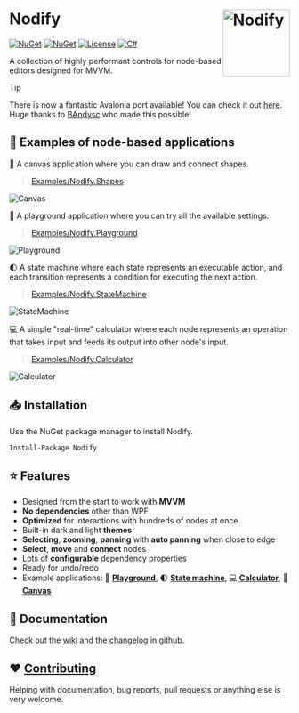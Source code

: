 
# Nodify <img src="https://user-images.githubusercontent.com/12727904/195416464-cbe7e3be-a372-4a17-a4be-a868059b9d7e.png" width="120px" alt="Nodify" align="right">

[![NuGet](https://img.shields.io/nuget/v/Nodify?style=for-the-badge&logo=nuget&label=release)](https://www.nuget.org/packages/Nodify/)
[![NuGet](https://img.shields.io/nuget/dt/Nodify?label=downloads&style=for-the-badge&logo=nuget)](https://www.nuget.org/packages/Nodify)
[![License](https://img.shields.io/github/license/miroiu/nodify?style=for-the-badge)](https://github.com/miroiu/nodify/blob/master/LICENSE)
[![C#](https://img.shields.io/static/v1?label=docs&message=WIP&color=orange&style=for-the-badge)](https://github.com/miroiu/nodify/wiki)

 A collection of highly performant controls for node-based editors designed for MVVM.

> [!TIP]
> There is now a fantastic Avalonia port available! You can check it out [here](https://github.com/BAndysc/nodify-avalonia). Huge thanks to [BAndysc](https://github.com/BAndysc) who made this possible!

## 🚀 Examples of node-based applications

🔶 A canvas application where you can draw and connect shapes.

> [Examples/Nodify.Shapes](Examples/Nodify.Shapes)

![Canvas](https://i.imgur.com/MxsACq6.gif)

🎨 A playground application where you can try all the available settings.

> [Examples/Nodify.Playground](Examples/Nodify.Playground)

![Playground](https://i.imgur.com/aqrUpuP.gif)

🌓 A state machine where each state represents an executable action, and each transition represents a condition for executing the next action.

> [Examples/Nodify.StateMachine](Examples/Nodify.StateMachine)

![StateMachine](https://i.imgur.com/nVKV5ly.gif)

💻 A simple "real-time" calculator where each node represents an operation that takes input and feeds its output into other node's input.

> [Examples/Nodify.Calculator](Examples/Nodify.Calculator)

![Calculator](https://i.imgur.com/jonrZAq.gif)

## 📥 Installation
Use the NuGet package manager to install Nodify.

```
Install-Package Nodify
```

## ⭐️ Features
 
 - Designed from the start to work with **MVVM**
 - **No dependencies** other than WPF
 - **Optimized** for interactions with hundreds of nodes at once
 - Built-in dark and light **themes**
 - **Selecting**, **zooming**, **panning** with **auto panning** when close to edge
 - **Select**, **move** and **connect** nodes
 - Lots of **configurable** dependency properties
 - Ready for undo/redo
 - Example applications: 🎨 [**Playground**](Examples/Nodify.Playground), 🌓 [**State machine**](Examples/Nodify.StateMachine), 💻 [**Calculator**](Examples/Nodify.Calculator), 🔶 [**Canvas**](Examples/Nodify.Shapes)
 
## 📝 Documentation

Check out the [wiki](https://github.com/miroiu/nodify/wiki) and the [changelog](CHANGELOG.md) in github.

## ❤️ [Contributing](CONTRIBUTING.md)

Helping with documentation, bug reports, pull requests or anything else is very welcome. 
